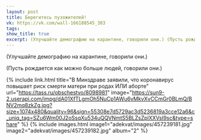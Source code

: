 ```yaml
---
layout: post
title: Берегитесь пузожителей!
vk: https://vk.com/wall-166188545_303
tags: 
show_title: true
excerpt: (Улучшайте демографию на карантине, говорили они.) (Пусть рождается как можно больше людей, говорили они.)
---
```

(Улучшайте демографию на карантине, говорили они.)

(Пусть рождается как можно больше людей, говорили они.)

{% include link.html title="В Минздраве заявили, что коронавирус повышает риск смерти матери при родах ИЛИ аборте" url="https://tass.ru/obschestvo/8098981" image="https://sun9-2.userapi.com/impg/dA01XfTLgmOh5NuCp1AWu6vMkvXvCCmGr0BLmQ/BNV2mq8zkZg.jpg?size=1074x480&quality=96&sign=55308e7d5729ac3d5236819a3cce12a6&c_uniq_tag=SZu6Wm00J2oSsqXu534uQQVNmtS5BLZsZplXXVsI9sc&type=share" %}
{% include images.html image1="adekvat/images/457239181.jpg" image2="adekvat/images/457239182.jpg" album="2" %}